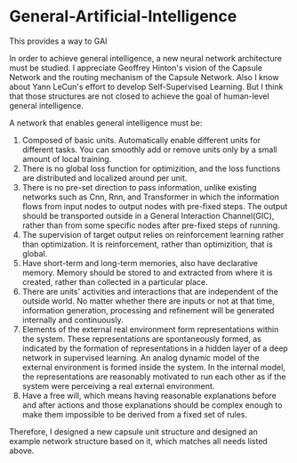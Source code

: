 # General-Artificial-Intelligence
This provides a way to GAI

In order to achieve general intelligence, a new neural network architecture must be studied. I appreciate  Geoffrey Hinton's vision of the Capsule Network and the routing mechanism of the Capsule Network. Also I know about Yann LeCun's effort to develop Self-Supervised Learning. But I think that those structures are not closed to achieve the goal of human-level general intelligence.

A network that enables general intelligence must be:

1. Composed of basic units. Automatically enable different units for different tasks. You can smoothly add or remove units only by a small amount of local training.
1. There is no global loss function for optimizition, and the loss functions are distributed and localized around per unit.
1. There is no pre-set direction to pass information, unlike existing networks such as Cnn, Rnn, and Transformer in which the information flows from input nodes to output nodes with pre-fixed steps. The output should be transported outside in a General Interaction Channel(GIC), rather than from some specific nodes after pre-fixed steps of running.
1. The supervision of target output relies on reinforcement learning rather than optimization. It is reinforcement, rather than optimizition, that is global.
1. Have short-term and long-term memories, also have declarative memory. Memory should be stored to and extracted from where it is created, rather than collected in a particular place.
1. There are units' activities and interactions that are independent of the outside world. No matter whether there are inputs or not at that time, information generation, processing and refinement will be generated internally and continuously. 
2. Elements of the external real environment form representations within the system. These representations are spontaneously formed, as indicated by the formation of representations in a hidden layer of a deep network in supervised learning. An analog dynamic model of the external environment is formed inside the system. In the internal model, the representations are reasonably motivated to run each other as if the system were perceiving a real external environment.
1. Have a free will, which means having reasonable explanations before and after actions and those explanations should be complex enough to make them impossible to be derived from a fixed set of rules.

Therefore, I designed a new capsule unit structure and designed an example network structure based on it, which matches all needs listed above.

